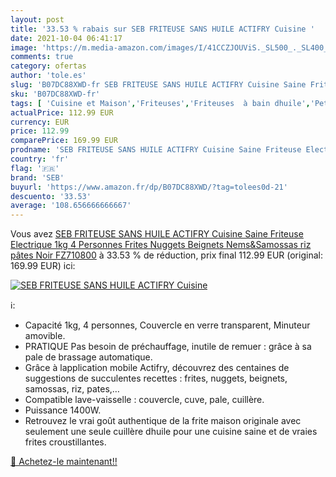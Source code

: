 ```yaml
---
layout: post
title: '33.53 % rabais sur SEB FRITEUSE SANS HUILE ACTIFRY Cuisine '
date: 2021-10-04 06:41:17
image: 'https://m.media-amazon.com/images/I/41CCZJOUViS._SL500_._SL400_.jpg'
comments: true
category: ofertas
author: 'tole.es'
slug: 'B07DC88XWD-fr SEB FRITEUSE SANS HUILE ACTIFRY Cuisine Saine Friteuse...'
sku: 'B07DC88XWD-fr'
tags: [ 'Cuisine et Maison','Friteuses','Friteuses  à bain dhuile','Petit électroménager','seb', ]
actualPrice: 112.99 EUR
currency: EUR
price: 112.99
comparePrice: 169.99 EUR
prodname: 'SEB FRITEUSE SANS HUILE ACTIFRY Cuisine Saine Friteuse Electrique 1kg 4 Personnes Frites  Nuggets  Beignets  Nems&Samossas  riz  pâtes Noir FZ710800'
country: 'fr'
flag: '🇫🇷'
brand: 'SEB'
buyurl: 'https://www.amazon.fr/dp/B07DC88XWD/?tag=tolees0d-21'
descuento: '33.53'
average: '108.656666666667'
---
```


Vous avez [SEB FRITEUSE SANS HUILE ACTIFRY Cuisine Saine Friteuse Electrique 1kg 4 Personnes Frites  Nuggets  Beignets  Nems&Samossas  riz  pâtes Noir FZ710800](https://www.amazon.fr/dp/B07DC88XWD/?tag=tolees0d-21)  à  33.53 % de réduction, prix final  112.99 EUR (original: 169.99 EUR) ici:

[![SEB FRITEUSE SANS HUILE ACTIFRY Cuisine ](https://m.media-amazon.com/images/I/41CCZJOUViS._SL500_._SL400_.jpg)](https://www.amazon.fr/dp/B07DC88XWD/?tag=tolees0d-21)

ℹ️:

- Capacité 1kg, 4 personnes, Couvercle en verre transparent, Minuteur amovible.
- PRATIQUE Pas besoin de préchauffage, inutile de remuer : grâce à sa pale de brassage automatique.
- Grâce à lapplication mobile Actifry, découvrez des centaines de suggestions de succulentes recettes : frites, nuggets, beignets, samossas, riz, pates,…
- Compatible lave-vaisselle : couvercle, cuve, pale, cuillère.
- Puissance 1400W.
- Retrouvez le vrai goût authentique de la frite maison originale avec seulement une seule cuillère dhuile pour une cuisine saine et de vraies frites croustillantes.

[🛒 Achetez-le maintenant!!](https://www.amazon.fr/dp/B07DC88XWD/?tag=tolees0d-21)
